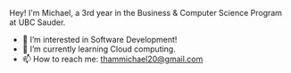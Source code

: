 Hey! I'm Michael, a 3rd year in the Business & Computer Science Program at UBC Sauder. 

- 👀 I’m interested in Software Development!
- 🌱 I’m currently learning Cloud computing.
- 📫 How to reach me: thammichael20@gmail.com

<!---
miketham24/miketham24 is a ✨ special ✨ repository because its `README.md` (this file) appears on your GitHub profile.
You can click the Preview link to take a look at your changes.
--->
